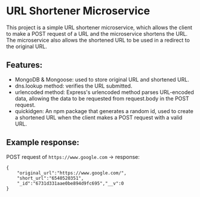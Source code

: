# URL Shortener Microservice

This project is a simple URL shortener microservice, which allows the client to make a POST request of a URL and the microservice shortens the URL. The microservice also allows the shortened URL to be used in a redirect to the original URL. 

## Features:
- MongoDB & Mongoose: used to store original URL and shortened URL.
- dns.lookup method: verifies the URL submitted.
- urlencoded method: Express's urlencoded method parses URL-encoded data, allowing the data to be requested from request.body in the POST request.
- quickidgen: An npm package that generates a random id, used to create a shortened URL when the client makes a POST request with a valid URL.   

## Example response:

POST request of `https://www.google.com` -> response: 

```
{
    "original_url":"https://www.google.com/",
    "short_url":"6540520351",
    "_id":"6731d331aae0be894d9fc695","__v":0
}
```

